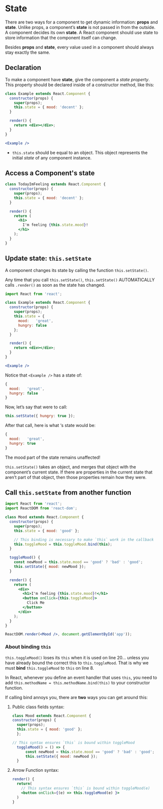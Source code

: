 # State

There are two ways for a component to get dynamic information: **props** and **state**. Unlike props, a component’s **state** is not passed in from the outside. A component decides its own **state**. A React component should use state to store information that the component itself can change.

Besides **props** and **state**, every value used in a component should always stay exactly the same.

## Declaration

To make a component have **state**, give the component a *state property*. This property should be declared inside of a constructor method, like this:

```jsx
class Example extends React.Component {
  constructor(props) {
    super(props);
    this.state = { mood: 'decent' };
  }

  render() {
    return <div></div>;
  }
}

<Example />
```

- `this.state` should be equal to an object. This object represents the initial *state* of any component instance.

## Access a Component's state

```jsx
class TodayImFeeling extends React.Component {
  constructor(props) {
    super(props);
    this.state = { mood: 'decent' };
  }

  render() {
    return (
      <h1>
        I'm feeling {this.state.mood}!
      </h1>
    );
  }
}
```

## Update state: `this.setState`

A component changes its state by calling the function `this.setState()`.

Any time that you call `this.setState()`, `this.setState()` AUTOMATICALLY calls `.render()` as soon as the state has changed.

```jsx
import React from 'react';

class Example extends React.Component {
  constructor(props) {
    super(props);
    this.state = {
      mood:   'great',
      hungry: false
    };
  }

  render() {
    return <div></div>;
  }
}

<Example />
```

Notice that `<Example />` has a state of:

```jsx
{
  mood:   'great',
  hungry: false
}
```

Now, let’s say that <Example /> were to call:

```jsx
this.setState({ hungry: true });
```

After that call, here is what <Example />‘s state would be:

```jsx
{
  mood:   'great',
  hungry: true
}
```

The mood part of the state remains unaffected!

`this.setState()` takes an object, and merges that object with the component’s current state. If there are properties in the current state that aren’t part of that object, then those properties remain how they were.

## Call `this.setState` from another function

```jsx
import React from 'react';
import ReactDOM from 'react-dom';

class Mood extends React.Component {
  constructor(props) {
    super(props);
    this.state = { mood: 'good' };

    // This binding is necessary to make `this` work in the callback
    this.toggleMood = this.toggleMood.bind(this);
  }

  toggleMood() {
    const newMood = this.state.mood == 'good' ? 'bad' : 'good';
    this.setState({ mood: newMood });
  }

  render() {
    return (
      <div>
        <h1>I'm feeling {this.state.mood}!</h1>
        <button onClick={this.toggleMood}>
          Click Me
        </button>
      </div>
    );
  }
}

ReactDOM.render(<Mood />, document.getElementById('app'));
```

### About binding `this`

`this.toggleMood()` loses its `this` when it is used on line 20… unless you have already bound the correct this to `this.toggleMood`. That is why we must **bind** `this.toggleMood` to `this` on line 8.

In React, whenever you define an event handler that uses `this`, you need to add `this.methodName = this.methodName.bind(this)` to your constructor function.

If calling bind annoys you, there are **two** ways you can get around this:

1. Public class fields syntax:

    ```jsx
    class Mood extends React.Component {
    constructor(props) {
      super(props);
      this.state = { mood: 'good' };
      };

    // This syntax ensures `this` is bound within toggleMood
      toggleMood() = () => {
          const newMood = this.state.mood == 'good' ? 'bad' : 'good';
          this.setState({ mood: newMood });
      }
    ```

2. Arrow Function syntax:

    ```jsx
    render() {
      return(
        // This syntax ensures `this` is bound within toggleMood(e)
        <button onClick={(e) => this.toggleMood(e) }>
      )
    }
    ```
